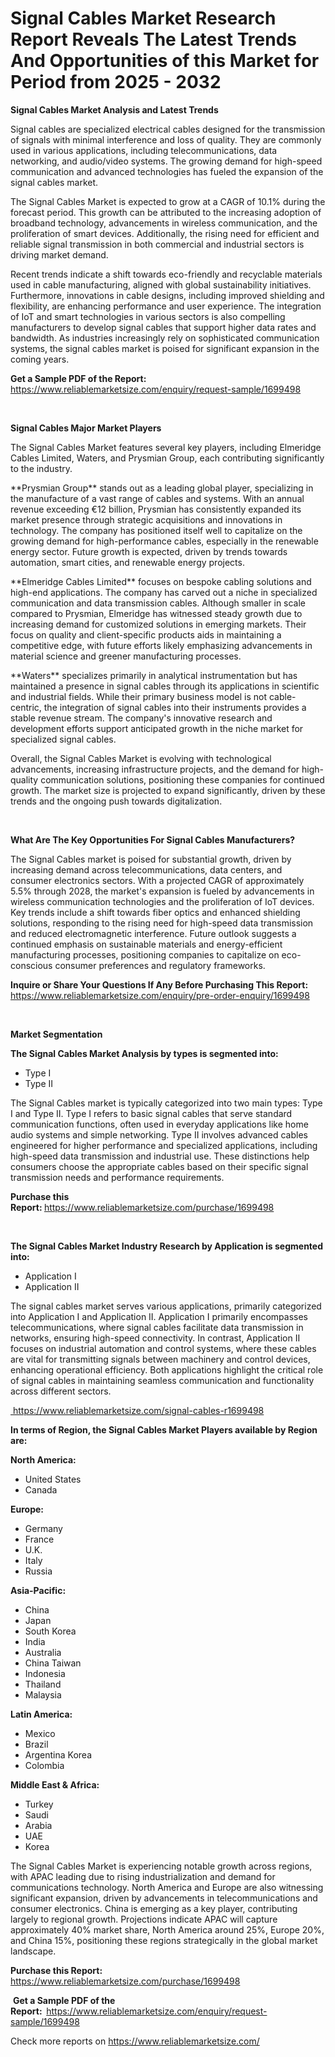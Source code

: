 <p><h1>Signal Cables Market Research Report Reveals The Latest Trends And Opportunities of this Market for Period from 2025 - 2032</h1></p><p><strong>Signal Cables Market Analysis and Latest Trends</strong></p>
<p><p>Signal cables are specialized electrical cables designed for the transmission of signals with minimal interference and loss of quality. They are commonly used in various applications, including telecommunications, data networking, and audio/video systems. The growing demand for high-speed communication and advanced technologies has fueled the expansion of the signal cables market.</p><p>The Signal Cables Market is expected to grow at a CAGR of 10.1% during the forecast period. This growth can be attributed to the increasing adoption of broadband technology, advancements in wireless communication, and the proliferation of smart devices. Additionally, the rising need for efficient and reliable signal transmission in both commercial and industrial sectors is driving market demand.</p><p>Recent trends indicate a shift towards eco-friendly and recyclable materials used in cable manufacturing, aligned with global sustainability initiatives. Furthermore, innovations in cable designs, including improved shielding and flexibility, are enhancing performance and user experience. The integration of IoT and smart technologies in various sectors is also compelling manufacturers to develop signal cables that support higher data rates and bandwidth. As industries increasingly rely on sophisticated communication systems, the signal cables market is poised for significant expansion in the coming years.</p></p>
<p><strong>Get a Sample PDF of the Report:&nbsp;</strong> <a href="https://www.reliablemarketsize.com/enquiry/request-sample/1699498?utm_campaign=2747&utm_medium=2&utm_source=Github&utm_content=ia&utm_term=27032025&utm_id=signal-cables">https://www.reliablemarketsize.com/enquiry/request-sample/1699498</a></p>
<p>&nbsp;</p>
<p><strong>Signal Cables Major Market Players</strong></p>
<p><p>The Signal Cables Market features several key players, including Elmeridge Cables Limited, Waters, and Prysmian Group, each contributing significantly to the industry.</p><p>**Prysmian Group** stands out as a leading global player, specializing in the manufacture of a vast range of cables and systems. With an annual revenue exceeding €12 billion, Prysmian has consistently expanded its market presence through strategic acquisitions and innovations in technology. The company has positioned itself well to capitalize on the growing demand for high-performance cables, especially in the renewable energy sector. Future growth is expected, driven by trends towards automation, smart cities, and renewable energy projects.</p><p>**Elmeridge Cables Limited** focuses on bespoke cabling solutions and high-end applications. The company has carved out a niche in specialized communication and data transmission cables. Although smaller in scale compared to Prysmian, Elmeridge has witnessed steady growth due to increasing demand for customized solutions in emerging markets. Their focus on quality and client-specific products aids in maintaining a competitive edge, with future efforts likely emphasizing advancements in material science and greener manufacturing processes.</p><p>**Waters** specializes primarily in analytical instrumentation but has maintained a presence in signal cables through its applications in scientific and industrial fields. While their primary business model is not cable-centric, the integration of signal cables into their instruments provides a stable revenue stream. The company's innovative research and development efforts support anticipated growth in the niche market for specialized signal cables.</p><p>Overall, the Signal Cables Market is evolving with technological advancements, increasing infrastructure projects, and the demand for high-quality communication solutions, positioning these companies for continued growth. The market size is projected to expand significantly, driven by these trends and the ongoing push towards digitalization.</p></p>
<p>&nbsp;</p>
<p><strong>What Are The Key Opportunities For Signal Cables Manufacturers?</strong></p>
<p><p>The Signal Cables market is poised for substantial growth, driven by increasing demand across telecommunications, data centers, and consumer electronics sectors. With a projected CAGR of approximately 5.5% through 2028, the market's expansion is fueled by advancements in wireless communication technologies and the proliferation of IoT devices. Key trends include a shift towards fiber optics and enhanced shielding solutions, responding to the rising need for high-speed data transmission and reduced electromagnetic interference. Future outlook suggests a continued emphasis on sustainable materials and energy-efficient manufacturing processes, positioning companies to capitalize on eco-conscious consumer preferences and regulatory frameworks.</p></p>
<p><strong>Inquire or Share Your Questions If Any Before Purchasing This Report:</strong> <a href="https://www.reliablemarketsize.com/enquiry/pre-order-enquiry/1699498?utm_campaign=2747&utm_medium=2&utm_source=Github&utm_content=ia&utm_term=27032025&utm_id=signal-cables">https://www.reliablemarketsize.com/enquiry/pre-order-enquiry/1699498</a></p>
<p>&nbsp;</p>
<p><strong>Market Segmentation</strong></p>
<p><strong>The Signal Cables Market Analysis by types is segmented into:</strong></p>
<p><ul><li>Type I</li><li>Type II</li></ul></p>
<p><p>The Signal Cables market is typically categorized into two main types: Type I and Type II. Type I refers to basic signal cables that serve standard communication functions, often used in everyday applications like home audio systems and simple networking. Type II involves advanced cables engineered for higher performance and specialized applications, including high-speed data transmission and industrial use. These distinctions help consumers choose the appropriate cables based on their specific signal transmission needs and performance requirements.</p></p>
<p><strong>Purchase this Report:&nbsp;</strong><a href="https://www.reliablemarketsize.com/purchase/1699498?utm_campaign=2747&utm_medium=2&utm_source=Github&utm_content=ia&utm_term=27032025&utm_id=signal-cables">https://www.reliablemarketsize.com/purchase/1699498</a></p>
<p>&nbsp;</p>
<p><strong>The Signal Cables Market Industry Research by Application is segmented into:</strong></p>
<p><ul><li>Application I</li><li>Application II</li></ul></p>
<p><p>The signal cables market serves various applications, primarily categorized into Application I and Application II. Application I primarily encompasses telecommunications, where signal cables facilitate data transmission in networks, ensuring high-speed connectivity. In contrast, Application II focuses on industrial automation and control systems, where these cables are vital for transmitting signals between machinery and control devices, enhancing operational efficiency. Both applications highlight the critical role of signal cables in maintaining seamless communication and functionality across different sectors.</p></p>
<p><a href="https://www.reliablemarketsize.com/signal-cables-r1699498?utm_campaign=2747&utm_medium=2&utm_source=Github&utm_content=ia&utm_term=27032025&utm_id=signal-cables">&nbsp;https://www.reliablemarketsize.com/signal-cables-r1699498</a></p>
<p><strong>In terms of Region, the Signal Cables Market Players available by Region are:</strong></p>
<p>
    <p> <strong> North America: </strong>
        <ul>
            <li>United States</li>
            <li>Canada</li>
        </ul>
        </p> 
    <p> <strong> Europe: </strong>
        <ul>
            <li>Germany</li>
            <li>France</li>
            <li>U.K.</li>
            <li>Italy</li>
            <li>Russia</li>
        </ul>
        </p> 
    <p> <strong> Asia-Pacific: </strong>
        <ul>
            <li>China</li>
            <li>Japan</li>
            <li>South Korea</li>
            <li>India</li>
            <li>Australia</li>
            <li>China Taiwan</li>
            <li>Indonesia</li>
            <li>Thailand</li>
            <li>Malaysia</li>
        </ul>
        </p> 
    <p> <strong> Latin America: </strong>
        <ul>
            <li>Mexico</li>
            <li>Brazil</li>
            <li>Argentina Korea</li>
            <li>Colombia</li>
        </ul>
        </p> 
    <p> <strong> Middle East & Africa: </strong>
        <ul>
            <li>Turkey</li>
            <li>Saudi</li>
            <li>Arabia</li>
            <li>UAE</li>
            <li>Korea</li>
        </ul>
    </p>
    </p>
<p><p>The Signal Cables Market is experiencing notable growth across regions, with APAC leading due to rising industrialization and demand for communications technology. North America and Europe are also witnessing significant expansion, driven by advancements in telecommunications and consumer electronics. China is emerging as a key player, contributing largely to regional growth. Projections indicate APAC will capture approximately 40% market share, North America around 25%, Europe 20%, and China 15%, positioning these regions strategically in the global market landscape.</p></p>
<p><strong>Purchase this Report: </strong><a href="https://www.reliablemarketsize.com/purchase/1699498?utm_campaign=2747&utm_medium=2&utm_source=Github&utm_content=ia&utm_term=27032025&utm_id=signal-cables">https://www.reliablemarketsize.com/purchase/1699498</a></p>
<p>&nbsp;<strong>Get a Sample PDF of the Report:&nbsp;&nbsp;</strong><a href="https://www.reliablemarketsize.com/enquiry/request-sample/1699498?utm_campaign=2747&utm_medium=2&utm_source=Github&utm_content=ia&utm_term=27032025&utm_id=signal-cables">https://www.reliablemarketsize.com/enquiry/request-sample/1699498</a></p>
<p><strong></strong></p>
<p>Check more reports on <a href="https://www.reliablemarketsize.com/?utm_campaign=2747&utm_medium=2&utm_source=Github&utm_content=ia&utm_term=27032025&utm_id=signal-cables">https://www.reliablemarketsize.com/</a></p>